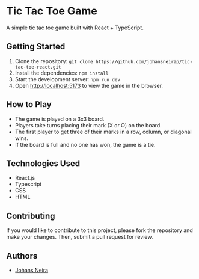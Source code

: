 # Tic Tac Toe Game

A simple tic tac toe game built with React + TypeScript.

## Getting Started

1. Clone the repository: `git clone https://github.com/johansneirap/tic-tac-toe-react.git`
2. Install the dependencies: `npm install`
3. Start the development server: `npm run dev`
4. Open [http://localhost:5173](http://localhost:5173) to view the game in the browser.

## How to Play

- The game is played on a 3x3 board.
- Players take turns placing their mark (X or O) on the board.
- The first player to get three of their marks in a row, column, or diagonal wins.
- If the board is full and no one has won, the game is a tie.

## Technologies Used

- React.js
- Typescript
- CSS
- HTML

## Contributing

If you would like to contribute to this project, please fork the repository and make your changes. Then, submit a pull request for review.

## Authors

- [Johans Neira](https://github.com/johansneirap)
